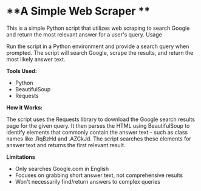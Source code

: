 # **A Simple Web Scraper **

This is a simple Python script that utilizes web scraping to search Google and return the most relevant answer for a user's query.
Usage

Run the script in a Python environment and provide a search query when prompted. The script will search Google, scrape the results, and return the most likely answer text.

**Tools Used:**

   * Python
   * BeautifulSoup
   * Requests

**How it Works:**

The script uses the Requests library to download the Google search results page for the given query. It then parses the HTML using BeautifulSoup to identify elements that commonly contain the answer text - such as class names like .RqBzHd and .AZCkJd. The script searches these elements for answer text and returns the first relevant result.

**Limitations**

   * Only searches Google.com in English
   * Focuses on grabbing short answer text, not comprehensive results
   * Won't necessarily find/return answers to complex queries
